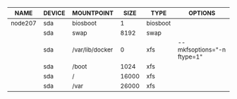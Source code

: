 | <sub>NAME</sub> | <sub>DEVICE</sub> | <sub>MOUNTPOINT</sub> | <sub>SIZE</sub> | <sub>TYPE</sub> | <sub>OPTIONS</sub> |
| ---- | ------ | ---------- | ---- | ---- | ------- |
| <sub>node207</sub> | <sub>sda</sub> | <sub>biosboot</sub> | <sub>1</sub> | <sub>biosboot</sub> |  |
|  | <sub>sda</sub> | <sub>swap</sub> | <sub>8192</sub> | <sub>swap</sub> |  |
|  | <sub>sda</sub> | <sub>/var/lib/docker</sub> | <sub>0</sub> | <sub>xfs</sub> | <sub>--mkfsoptions="-n ftype=1"</sub> |
|  | <sub>sda</sub> | <sub>/boot</sub> | <sub>1024</sub> | <sub>xfs</sub> |  |
|  | <sub>sda</sub> | <sub>/</sub> | <sub>16000</sub> | <sub>xfs</sub> |  |
|  | <sub>sda</sub> | <sub>/var</sub> | <sub>26000</sub> | <sub>xfs</sub> |  |

